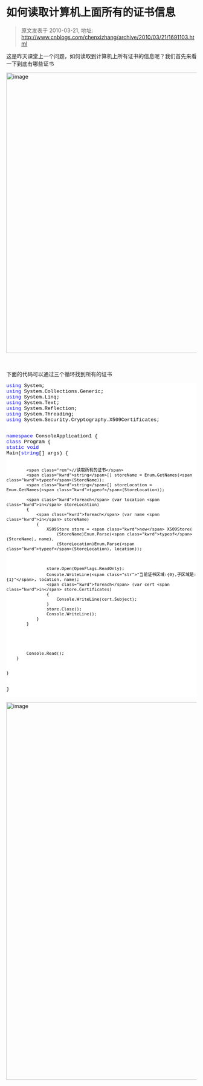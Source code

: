# 如何读取计算机上面所有的证书信息 
> 原文发表于 2010-03-21, 地址: http://www.cnblogs.com/chenxizhang/archive/2010/03/21/1691103.html 


<p>这是昨天课堂上一个问题，如何读取到计算机上所有证书的信息呢？我们首先来看一下到底有哪些证书</p> <p><a class="thickbox" href="http://images.cnblogs.com/cnblogs_com/chenxizhang/WindowsLiveWriter/b12a7a568523_6410/image_2.png"><img title="image" border="0" alt="image" src="http://images.cnblogs.com/cnblogs_com/chenxizhang/WindowsLiveWriter/b12a7a568523_6410/image_thumb.png" width="1054" height="741"></a> </p> <p>&nbsp;</p> <p>下面的代码可以通过三个循环找到所有的证书</p><pre class="csharpcode"><span class="kwrd">using</span> System;
<span class="kwrd">using</span> System.Collections.Generic;
<span class="kwrd">using</span> System.Linq;
<span class="kwrd">using</span> System.Text;
<span class="kwrd">using</span> System.Reflection;
<span class="kwrd">using</span> System.Threading;
<span class="kwrd">using</span> System.Security.Cryptography.X509Certificates;

<span class="kwrd">namespace</span> ConsoleApplication1
{
    <span class="kwrd">class</span> Program
    {
        <span class="kwrd">static</span> <span class="kwrd">void</span> Main(<span class="kwrd">string</span>[] args)
        {
            


            <span class="rem">//读取所有的证书</span>
            <span class="kwrd">string</span>[] storeName = Enum.GetNames(<span class="kwrd">typeof</span>(StoreName));
            <span class="kwrd">string</span>[] storeLocation = Enum.GetNames(<span class="kwrd">typeof</span>(StoreLocation));

            <span class="kwrd">foreach</span> (var location <span class="kwrd">in</span> storeLocation)
            {
                <span class="kwrd">foreach</span> (var name <span class="kwrd">in</span> storeName)
                {
                    X509Store store = <span class="kwrd">new</span> X509Store(
                        (StoreName)Enum.Parse(<span class="kwrd">typeof</span>(StoreName), name),
                        (StoreLocation)Enum.Parse(<span class="kwrd">typeof</span>(StoreLocation), location));

                    

                    store.Open(OpenFlags.ReadOnly);
                    Console.WriteLine(<span class="str">"当前证书区域:{0},子区域是:{1}"</span>, location, name);
                    <span class="kwrd">foreach</span> (var cert <span class="kwrd">in</span> store.Certificates)
                    {
                        Console.WriteLine(cert.Subject);
                    }
                    store.Close();
                    Console.WriteLine();
                }
            }

            

            

            Console.Read();
        }


    }

  
}
</pre>
<style type="text/css">.csharpcode, .csharpcode pre
{
	font-size: small;
	color: black;
	font-family: consolas, "Courier New", courier, monospace;
	background-color: #ffffff;
	/*white-space: pre;*/
}
.csharpcode pre { margin: 0em; }
.csharpcode .rem { color: #008000; }
.csharpcode .kwrd { color: #0000ff; }
.csharpcode .str { color: #006080; }
.csharpcode .op { color: #0000c0; }
.csharpcode .preproc { color: #cc6633; }
.csharpcode .asp { background-color: #ffff00; }
.csharpcode .html { color: #800000; }
.csharpcode .attr { color: #ff0000; }
.csharpcode .alt 
{
	background-color: #f4f4f4;
	width: 100%;
	margin: 0em;
}
.csharpcode .lnum { color: #606060; }
</style>

<style type="text/css">.csharpcode, .csharpcode pre
{
	font-size: small;
	color: black;
	font-family: consolas, "Courier New", courier, monospace;
	background-color: #ffffff;
	/*white-space: pre;*/
}
.csharpcode pre { margin: 0em; }
.csharpcode .rem { color: #008000; }
.csharpcode .kwrd { color: #0000ff; }
.csharpcode .str { color: #006080; }
.csharpcode .op { color: #0000c0; }
.csharpcode .preproc { color: #cc6633; }
.csharpcode .asp { background-color: #ffff00; }
.csharpcode .html { color: #800000; }
.csharpcode .attr { color: #ff0000; }
.csharpcode .alt 
{
	background-color: #f4f4f4;
	width: 100%;
	margin: 0em;
}
.csharpcode .lnum { color: #606060; }
</style>

<p><a class="thickbox" href="http://images.cnblogs.com/cnblogs_com/chenxizhang/WindowsLiveWriter/b12a7a568523_6410/image_4.png"><img title="image" border="0" alt="image" src="http://images.cnblogs.com/cnblogs_com/chenxizhang/WindowsLiveWriter/b12a7a568523_6410/image_thumb_1.png" width="673" height="998"></a></p>